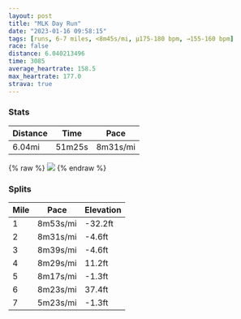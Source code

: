 ```yaml
---
layout: post
title: "MLK Day Run"
date: "2023-01-16 09:58:15"
tags: [runs, 6-7 miles, <8m45s/mi, μ175-180 bpm, →155-160 bpm]
race: false
distance: 6.040213496
time: 3085
average_heartrate: 158.5
max_heartrate: 177.0
strava: true
---
```


### Stats

| Distance | Time | Pace |
|----------|------|------|
|6.04mi|51m25s|8m31s/mi|

{% raw %}
<img src='https://maps.googleapis.com/maps/api/staticmap?maptype=roadmap&path=enc:egwwFpusbM]t@ONKj@Sl@Q\LNVNlBv@RD?CK\QbADDDPLTCJLTLf@PDf@\Z^\FAF_@hBEt@OvAGPm@r@u@pBo@pAQVOl@Ah@Df@S|@]jAW`BJJZNb@\PRd@N\VtAl@^T`@LpA|@Z\|AfAhAp@d@Pl@v@\NvDhAbBn@pATZLd@L^B~BKhBFf@FVLVX`@@f@i@LGf@Cf@JL?f@gCDQJ?f@JTFJPFBJCr@PNBDGd@Hf@DrBCTDTLTFh@?VFj@Ad@DLJj@PbCXl@NzABf@N^AJBBGIw@JIPB^J`@VfA`@b@T|Al@p@J`APd@Fd@NlANd@J`@P`@V|Ah@lCp@f@?d@FdCJl@AdAHhADr@AfBJx@CbABZBd@Cd@Hp@?n@DlCNf@FfCHlCTbDJt@Hf@CbACnADxBCn@FVFf@Af@@tAJh@F`@J^Lj@FhABx@FfBDb@D`AT[rAI~@WpEUxE@RL_CJaEJgBFaAJk@Nm@BQCCYE_AMiESWEeACa@Ew@@UIg@A{@Ka@AcBUqBKa@Ge@Bg@Ac@Dc@Cs@?oDGkBIg@Ea@?}D[Y?yAKoBAgAKsCGiAY_@Dm@@cDIc@Ga@CcBBs@?e@Eo@UIIc@Qa@Wo@OqAq@cAIsAYqAQsBa@mBOaBu@a@G[Oa@Ie@G_@RkA?_@Cg@Ma@QmAWy@KODUC]UICa@Gc@BcAOg@OOIAE}@_@UCYKIO[Ki@IOKq@@e@~@Md@K`CQFcAHWHWXc@Lm@c@a@QKCiDCm@@u@EmCu@s@W_Ck@iCu@[YQ_@[Sg@SiAq@q@YgBoAYOc@MwBcBuA}@mA}@@UJQ\gAj@aC~@cCLc@r@sBJi@JYHKH[Vk@p@qBR[X}@TYN]VU@[F_@@[j@uB?EQ[OGUQIAKI[Y}Aw@w@m@WI]]g@Y@WPs@Ju@T_Aj@yAHw@BiAA]@TG`@Sj@e@fB&key=AIzaSyC1MId7bFpkLXNAaYhBSTb8jLyiSqzbDtM&size=800x800&markers=color:yellow|label:S|40.75651,-73.99785&markers=color:green|label:F|40.756119999999974,-73.99686999999994'>
{% endraw %}

### Splits

| Mile | Pace | Elevation |
|------|------|-----------|
|1|8m53s/mi|-32.2ft|
|2|8m31s/mi|-4.6ft|
|3|8m39s/mi|-4.6ft|
|4|8m29s/mi|11.2ft|
|5|8m17s/mi|-1.3ft|
|6|8m23s/mi|37.4ft|
|7|5m23s/mi|-1.3ft|
